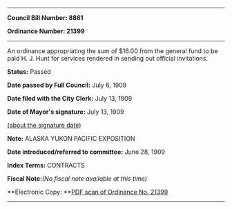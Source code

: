 

********

**Council Bill Number: 8861**
   
**Ordinance Number: 21399**
********

 An ordinance appropriating the sum of $16.00 from the general fund to be paid H. J. Hunt for services rendered in sending out official invitations.

**Status:** Passed
   
**Date passed by Full Council:** July 6, 1909
   
**Date filed with the City Clerk:** July 13, 1909
   
**Date of Mayor's signature:** July 13, 1909
   
[(about the signature date)](/~public/approvaldate.htm)
   
   
**Note:** ALASKA YUKON PACIFIC EXPOSITION

   
**Date introduced/referred to committee:** June 28, 1909
   
   
**Index Terms:** CONTRACTS

**Fiscal Note:**_(No fiscal note available at this time)_

**Electronic Copy: **[PDF scan of Ordinance No. 21399](/~archives/Ordinances/Ord_21399.pdf)

********

